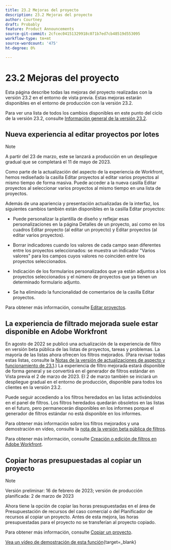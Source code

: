 ```yaml
---
title: 23.2 Mejoras del proyecto
description: 23.2 Mejoras del proyecto
author: Courtney
draft: Probably
feature: Product Announcements
source-git-commit: 2cfcec04151329918c071b7ed7cb48519d553095
workflow-type: tm+mt
source-wordcount: '475'
ht-degree: 0%

---
```


# 23.2 Mejoras del proyecto

Esta página describe todas las mejoras del proyecto realizadas con la versión 23.2 en el entorno de vista previa. Estas mejoras estarán disponibles en el entorno de producción con la versión 23.2.

Para ver una lista de todos los cambios disponibles en este punto del ciclo de la versión 23.2, consulte [Información general de la versión 23.2](/help/quicksilver/product-announcements/product-releases/23.2-release-activity/23-2-release-overview.md).

## Nueva experiencia al editar proyectos por lotes

>[!NOTE]
>
>A partir del 23 de marzo, este se lanzará a producción en un despliegue gradual que se completará el 11 de mayo de 2023.

Como parte de la actualización del aspecto de la experiencia de Workfront, hemos rediseñado la casilla Editar proyectos al editar varios proyectos al mismo tiempo de forma masiva. Puede acceder a la nueva casilla Editar proyectos al seleccionar varios proyectos al mismo tiempo en una lista de proyectos.

Además de una apariencia y presentación actualizadas de la interfaz, los siguientes cambios también están disponibles en la casilla Editar proyectos:

* Puede personalizar la plantilla de diseño y reflejar esas personalizaciones en la página Detalles de un proyecto, así como en los cuadros Editar proyecto (al editar un proyecto) y Editar proyectos (al editar varios proyectos).

* Borrar indicadores cuando los valores de cada campo sean diferentes entre los proyectos seleccionados: se muestra un indicador &quot;Varios valores&quot; para los campos cuyos valores no coinciden entre los proyectos seleccionados.

* Indicación de los formularios personalizados que ya están adjuntos a los proyectos seleccionados y el número de proyectos que ya tienen un determinado formulario adjunto.

* Se ha eliminado la funcionalidad de comentarios de la casilla Editar proyectos.

Para obtener más información, consulte [Editar proyectos](/help/quicksilver/manage-work/projects/manage-projects/edit-projects.md).

## La experiencia de filtrado mejorada suele estar disponible en Adobe Workfront

En agosto de 2022 se publicó una actualización de la experiencia de filtro en versión beta pública de las listas de proyectos, tareas y problemas. La mayoría de las listas ahora ofrecen los filtros mejorados. (Para revisar todas estas listas, consulte la [Notas de la versión de actualizaciones de aspecto y funcionamiento de 23.1](/help/quicksilver/product-announcements/product-releases/23.1-release-activity/23-1-look-and-feel-updates.md).) La experiencia de filtro mejorada estará disponible de forma general y se convertirá en el generador de filtros estándar en Vista previa el 2 de marzo de 2023. El 2 de marzo también se iniciará un despliegue gradual en el entorno de producción, disponible para todos los clientes en la versión 23.2.

Puede seguir accediendo a los filtros heredados en las listas activándolos en el panel de filtros. Los filtros heredados quedarán obsoletos en las listas en el futuro, pero permanecerán disponibles en los informes porque el generador de filtros estándar no está disponible en los informes.

Para obtener más información sobre los filtros mejorados y una demostración en vídeo, consulte la [nota de la versión beta pública de filtros](/help/quicksilver/product-announcements/product-releases/22.4-release-activity/22-4-project-enhancements.md).

Para obtener más información, consulte [Creación o edición de filtros en Adobe Workfront](/help/quicksilver/reports-and-dashboards/reports/reporting-elements/create-filters.md).

## Copiar horas presupuestadas al copiar un proyecto

>[!NOTE]
>
>Versión preliminar: 16 de febrero de 2023; versión de producción planificada: 2 de marzo de 2023

Ahora tiene la opción de copiar las horas presupuestadas en el área de Presupuestación de recursos del caso comercial o del Planificador de recursos al copiar un proyecto. Antes de esta mejora, las horas presupuestadas para el proyecto no se transferían al proyecto copiado.

Para obtener más información, consulte [Copiar un proyecto](/help/quicksilver/manage-work/projects/manage-projects/copy-project.md).

[Vea un vídeo de demostración de esta función](https://video.tv.adobe.com/v/3415713/){target=_blank}